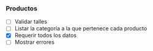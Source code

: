 ### Productos

- [ ] Validar talles
- [ ] Listar la categoría a la que pertenece cada producto
- [x] Requerir todos los datos
- [ ] Mostrar errores